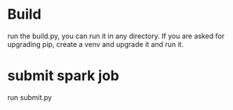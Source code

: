 # Build #
run the build.py, you can run it in any directory. If you are asked for upgrading pip, create a venv and upgrade it and run it.

# submit spark job #
run submit.py

